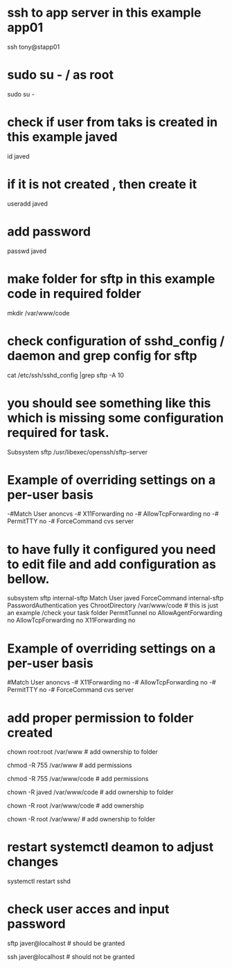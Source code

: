 # ssh to app server in this example app01
ssh tony@stapp01

# sudo su - / as root
sudo su -

# check if user from taks is created  in this example javed
id javed 

# if it is not created , then create it 

useradd javed 

# add password 
 passwd javed
 
 # make folder for sftp in this example code in required folder
   mkdir /var/www/code
  
# check configuration of sshd_config / daemon  and grep config for sftp

cat /etc/ssh/sshd_config |grep sftp -A 10

# you should see something like this which is missing some configuration required for task.

Subsystem       sftp    /usr/libexec/openssh/sftp-server

# Example of overriding settings on a per-user basis

-#Match User anoncvs
-#       X11Forwarding no
-#       AllowTcpForwarding no
-#       PermitTTY no
-#       ForceCommand cvs server


# to have fully it configured you need to edit file and add configuration as bellow.

subsystem sftp internal-sftp 
Match User javed
ForceCommand internal-sftp
PasswordAuthentication yes
ChrootDirectory  /var/www/code  # this is just an example /check your task folder
PermitTunnel no
AllowAgentForwarding no
AllowTcpForwarding no
X11Forwarding no

# Example of overriding settings on a per-user basis

#Match User anoncvs
-#       X11Forwarding no
-#       AllowTcpForwarding no
-#       PermitTTY no
-#       ForceCommand cvs server


#  add proper permission to folder created

chown root:root /var/www     # add ownership to folder

chmod -R 755 /var/www        # add permissions

chmod -R 755 /var/www/code   # add permissions

chown -R javed /var/www/code # add ownership to folder

chown -R root /var/www/code  # add ownership

chown -R root /var/www/      # add ownership to folder

# restart systemctl deamon to adjust changes

systemctl restart sshd

# check user acces and input password

sftp javer@localhost # should be granted

ssh javer@localhost # should not be granted
